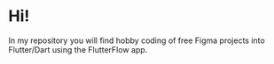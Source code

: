 <h1>Hi!</h1>
<p>In my repository you will find hobby coding of free Figma projects into Flutter/Dart using the FlutterFlow app.</p>
